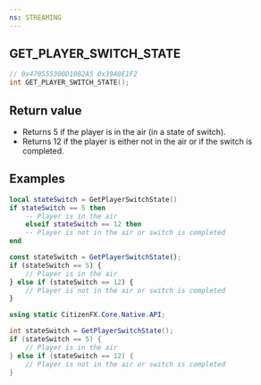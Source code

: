 ```yaml
---
ns: STREAMING
---
```

## GET_PLAYER_SWITCH_STATE

```c
// 0x470555300D10B2A5 0x39A0E1F2
int GET_PLAYER_SWITCH_STATE();
```

## Return value
- Returns 5 if the player is in the air (in a state of switch).
- Returns 12 if the player is either not in the air or if the switch is completed.

## Examples
```lua	
local stateSwitch = GetPlayerSwitchState()
if stateSwitch == 5 then
    -- Player is in the air
    elseif stateSwitch == 12 then
    -- Player is not in the air or switch is completed
end
```

```javascript
const stateSwitch = GetPlayerSwitchState();
if (stateSwitch == 5) {
    // Player is in the air
} else if (stateSwitch == 12) {
    // Player is not in the air or switch is completed
}
```

```csharp
using static CitizenFX.Core.Native.API;

int stateSwitch = GetPlayerSwitchState();
if (stateSwitch == 5) {
    // Player is in the air
} else if (stateSwitch == 12) {
    // Player is not in the air or switch is completed
}
```
